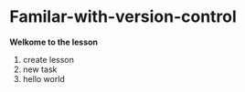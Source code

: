 # Familar-with-version-control
**Welkome to the lesson**
1. create lesson
1. new task
1. hello world
